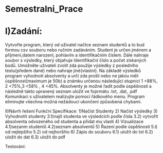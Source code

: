 # Semestralni_Prace
<h1>I)Zadání:</h1>
Vytvořte program, který od uživatel načtce seznam studentů a to bud formou csv souboru nebo ručním zadáváním. Student je určen jménem a příjmení,datem narození, pohlavím a identifikačním číslem. Dále nahraje soubor s výsledky, který objahuje Identifikační číslo a počet získaných bodů. Umožněte uživateli zvolit zda použije výsledky z posledního testu(předem dané) nebo nahraje jiné(vlastní). Na základě výsledků program vyhodnotí absolventy a určí zda prošli nebo ne jakou měli úspěšnost(maximum je 50b) a známku určenou následující stupnicí 1 <88%, 2 <75%,3 <58% , 4 <45%. Absolventy je možné řadit podle úspěšnosti a následně takto upravený seznam uložit ve foprmátu .txt, .dat, .pdf
Komunikaci s uživatelem realizujte pomocí řádkového menu. Program eliminujte všechna možná nežádoucí ukončení způsobená chybami.

II)Návrh řešení
Funkční Specifikace:
1)Načíst Studenty
2) Načíst výsledky
3) Vyhodnotit studenty
  3.1)najít studenta ve výsledcích podle čísla
  3.2) vytvořit absolventa odvozeného od studenta a přidat mu vlasti
4) Vizualizace
  4.1)sezanm studentů
  4.2)seznam absolventů
5) Řazení podle úspěšnosti
  5.l) od nejlepšího
  5.2) od nejhoršího
6) Zápis do souboru
  6.1) uložit do txt
  6.2) uložit do dat
  6.3) uložit do pdf

Testování:




